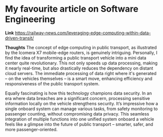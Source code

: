 # My favourite article on Software Engineering 
**Link**
https://railway-news.com/leveraging-edge-computing-within-data-driven-transit/

**Thoughts**
The concept of edge computing in public transport, as illustrated by the Icomera X7 mobile-edge routers, is genuinely intriguing. Personally, I find the idea of transforming a public transport vehicle into a mini data center quite revolutionary. This not only speeds up data processing, making it nearly real-time, but also drastically reduces the dependency on distant cloud servers. The immediate processing of data right where it's generated – on the vehicles themselves – is a smart move, enhancing efficiency and responsiveness of the public transport system.

Equally fascinating is how this technology champions data security. In an era where data breaches are a significant concern, processing sensitive information locally on the vehicle strengthens security. It’s impressive how a single onboard system can manage various tasks, from safety monitoring to passenger counting, without compromising data privacy. This seamless integration of multiple functions into one unified system onboard a vehicle feels like a glimpse into the future of public transport – smarter, safer, and more passenger-oriented.
